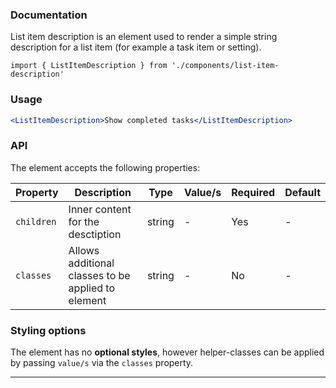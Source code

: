 ### Documentation

List item description is an element used to render a simple string description for a list item (for example a task item or setting).

`import { ListItemDescription } from './components/list-item-description'`

### Usage

```jsx
<ListItemDescription>Show completed tasks</ListItemDescription>
```

### API

The element accepts the following properties:

Property | Description | Type | Value/s | Required | Default
-|-|-|-|-|-
`children` | Inner content for the desctiption | string | - | Yes | -
`classes` | Allows additional classes to be applied to element | string | - | No | -

### Styling options

The element has no **optional styles**, however helper-classes can be applied by passing `value/s` via the `classes` property.

---